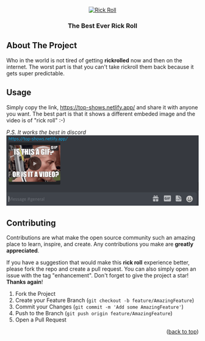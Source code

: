 


<!-- PROJECT LOGO -->
<br />
<div align="center">
  <a href="https://top-shows.netlify.app/">
    <img src="https://res.cloudinary.com/teepublic/image/private/s--Nf5XkDw_--/t_Resized%20Artwork/c_fit,g_north_west,h_954,w_954/co_000000,e_outline:48/co_000000,e_outline:inner_fill:48/co_ffffff,e_outline:48/co_ffffff,e_outline:inner_fill:48/co_bbbbbb,e_outline:3:1000/c_mpad,g_center,h_1260,w_1260/b_rgb:eeeeee/c_limit,f_auto,h_630,q_90,w_630/v1600864323/production/designs/14316663_2.jpg" alt="Rick Roll" width="120" height="120">
  </a>
  </div>

<h3 align="center">The Best Ever Rick Roll</h3>





<!-- ABOUT THE PROJECT -->
## About The Project


Who in the world is not tired of getting **rickrolled** now and then on the internet.
The worst part is that you can't take rickroll them back because it gets super predictable. 




<!-- USAGE EXAMPLES -->
## Usage

Simply copy the link, https://top-shows.netlify.app/ and share it with anyone you want. 
The best part is that it shows a different embeded image and the video is of "rick roll" :-)

*P.S. It works the best in discord*
![Demo](https://github.com/Daim-Nickel-Penny/rick-roll-url/blob/main/demo.PNG?raw=true)





<!-- CONTRIBUTING -->
## Contributing

Contributions are what make the open source community such an amazing place to learn, inspire, and create. Any contributions you make are **greatly appreciated**.

If you have a suggestion that would make this **rick roll** experience better, please fork the repo and create a pull request. You can also simply open an issue with the tag "enhancement".
Don't forget to give the project a star! **Thanks again**!

1. Fork the Project
2. Create your Feature Branch (`git checkout -b feature/AmazingFeature`)
3. Commit your Changes (`git commit -m 'Add some AmazingFeature'`)
4. Push to the Branch (`git push origin feature/AmazingFeature`)
5. Open a Pull Request

<p align="right">(<a href="#top">back to top</a>)</p>



